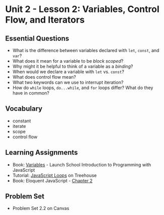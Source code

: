 # Unit 2 - Lesson 2: Variables, Control Flow, and Iterators

## Essential Questions
* What is the difference between variables declared with `let`, `const`, and `var`?
* What does it mean for a variable to be _block scoped_?
* Why might it be helpful to think of a variable as a _binding_?
* When would we declare a variable with `let` vs. `const`?
* What does control flow mean?
* What two keywords can we use to interrupt iteration?
* How do `while` loops, `do...while`, and `for` loops differ? What do they have in common?

## Vocabulary
* constant
* iterate
* scope
* control flow


## Learning Assignments
* Book: [Variables](https://launchschool.com/books/javascript/read/variables) - Launch School Introduction to Programming with JavaScript
* Tutorial: [JavaScript Loops](https://teamtreehouse.com/library/javascript-loops) on Treehouse
* Book: Eloquent JavaScript - [Chapter 2](https://eloquentjavascript.net/02_program_structure.html) 


## Problem Set
* Problem Set 2.2 on Canvas
